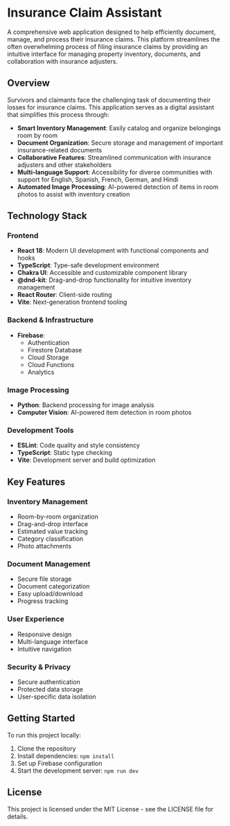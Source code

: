 # Insurance Claim Assistant

A comprehensive web application designed to help efficiently document, manage, and process their insurance claims. This platform streamlines the often overwhelming process of filing insurance claims by providing an intuitive interface for managing property inventory, documents, and collaboration with insurance adjusters.

## Overview

Survivors and claimants face the challenging task of documenting their losses for insurance claims. This application serves as a digital assistant that simplifies this process through:

- **Smart Inventory Management**: Easily catalog and organize belongings room by room
- **Document Organization**: Secure storage and management of important insurance-related documents
- **Collaborative Features**: Streamlined communication with insurance adjusters and other stakeholders
- **Multi-language Support**: Accessibility for diverse communities with support for English, Spanish, French, German, and Hindi
- **Automated Image Processing**: AI-powered detection of items in room photos to assist with inventory creation

## Technology Stack

### Frontend
- **React 18**: Modern UI development with functional components and hooks
- **TypeScript**: Type-safe development environment
- **Chakra UI**: Accessible and customizable component library
- **@dnd-kit**: Drag-and-drop functionality for intuitive inventory management
- **React Router**: Client-side routing
- **Vite**: Next-generation frontend tooling

### Backend & Infrastructure
- **Firebase**:
  - Authentication
  - Firestore Database
  - Cloud Storage
  - Cloud Functions
  - Analytics

### Image Processing
- **Python**: Backend processing for image analysis
- **Computer Vision**: AI-powered item detection in room photos

### Development Tools
- **ESLint**: Code quality and style consistency
- **TypeScript**: Static type checking
- **Vite**: Development server and build optimization

## Key Features

### Inventory Management
- Room-by-room organization
- Drag-and-drop interface
- Estimated value tracking
- Category classification
- Photo attachments

### Document Management
- Secure file storage
- Document categorization
- Easy upload/download
- Progress tracking

### User Experience
- Responsive design
- Multi-language interface
- Intuitive navigation

### Security & Privacy
- Secure authentication
- Protected data storage
- User-specific data isolation

## Getting Started

To run this project locally:

1. Clone the repository
2. Install dependencies: `npm install`
3. Set up Firebase configuration
4. Start the development server: `npm run dev`

## License

This project is licensed under the MIT License - see the LICENSE file for details.